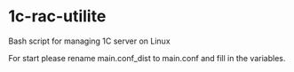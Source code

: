# 1c-rac-utilite
Bash script for managing 1C server on Linux

For start please rename main.conf_dist to main.conf and fill in the variables.
